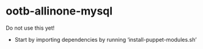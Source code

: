 ootb-allinone-mysql
===================

Do not use this yet!

* Start by importing dependencies by running ‘install-puppet-modules.sh’
